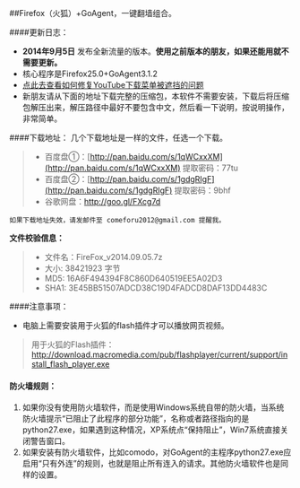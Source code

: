 ##Firefox（火狐）+GoAgent，一键翻墙组合。

####更新日志：
* **2014年9月5日** 发布全新流量的版本。**使用之前版本的朋友，如果还能用就不需要更新。**
* 核心程序是Firefox25.0+GoAgent3.1.2
* [点此去查看如何修复YouTube下载菜单被遮挡的问题](https://github.com/comeforu2012/FQ_FAQ/wiki/%E3%80%90%E7%81%AB%E7%8B%90%E3%80%91%E4%BF%AE%E5%A4%8DYouTube%E4%B8%8B%E8%BD%BD%E8%8F%9C%E5%8D%95)
* 新朋友请从下面的地址下载完整的压缩包，本软件不需要安装，下载后将压缩包解压出来，解压路径中最好不要包含中文，然后看一下说明，按说明操作，非常简单。

####下载地址：
几个下载地址是一样的文件，任选一个下载。
> * 百度盘①：[http://pan.baidu.com/s/1qWCxxXM](http://pan.baidu.com/s/1qWCxxXM)  提取密码：77tu
> * 百度盘②：[http://pan.baidu.com/s/1gdgRIgF](http://pan.baidu.com/s/1gdgRIgF)  提取密码：9bhf
> * 谷歌网盘：http://goo.gl/FXcg7d

`如果下载地址失效，请发邮件至 comeforu2012@gmail.com 提醒我。`

**文件校验信息：**

> * 文件名：FireFox_v2014.09.05.7z
> * 大小: 38421923 字节
> * MD5: 16A6F494394F8C860D640519EE5A02D3
> * SHA1: 3E45BB51507ADCD38C19D4FADCD8DAF13DD4483C

####注意事项：
* 电脑上需要安装用于火狐的flash插件才可以播放网页视频。
> 用于火狐的Flash插件：http://download.macromedia.com/pub/flashplayer/current/support/install_flash_player.exe

#### 防火墙规则：
1. 如果你没有使用防火墙软件，而是使用Windows系统自带的防火墙，当系统防火墙提示“已阻止了此程序的部分功能”，名称或者路径指向的是python27.exe，如果遇到这种情况，XP系统点“保持阻止”，Win7系统直接关闭警告窗口。
2. 如果安装有防火墙软件，比如comodo，对GoAgent的主程序python27.exe应启用“只有外连”的规则，也就是阻止所有连入的请求。其他防火墙软件也是同样的设置。
